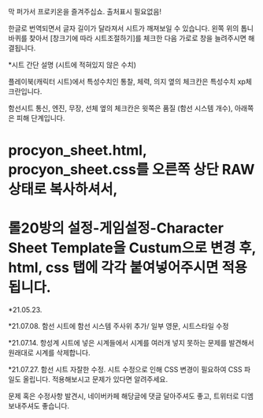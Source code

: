  막 퍼가서 프로키온을 즐겨주십쇼. 출처표시 필요없음!
 
한글로 번역되면서 글자 길이가 달라져서 시트가 깨져보일 수 있습니다. 왼쪽 위의 톱니바퀴를 찾아서 [창크기에 따라 시트조절하기]를 체크한 다음 가로로 창을 늘려주시면 해결됩니다.

*시트 간단 설명 (시트에 적혀있지 않은 수치)

플레이북(캐릭터 시트)에서 특성수치인 통찰, 체력, 의지 옆의 체크칸은 특성수치 xp체크란입니다.

함선시트 통신, 엔진, 무장, 선체 옆의 체크칸은 윗쪽은 품질 (함선 시스템 개수), 아래쪽은 피해 단계입니다.

# procyon_sheet.html, procyon_sheet.css를 오른쪽 상단 RAW 상태로 복사하셔서,
# 롤20방의 설정-게임설정-Character Sheet Template을 Custum으로 변경 후, html, css 탭에 각각 붙여넣어주시면 적용됩니다.

*21.05.23. 

*21.07.08.  함선 시트에 함선 시스템 주사위 추가/ 일부 영문, 시트스타일 수정

*21.07.14.  항성계 시트에 넣은 시계들에서 시계를 여러개 넣지 못하는 문제를 발견해서 원래대로 시계를 삭제합니다.

*21.07.27.  함선 시트 자잘한 수정. 시트 수정으로 인해 CSS 변경이 필요하여 CSS 파일도 올립니다. 적용해보시고 문제가 있다면 알려주세요.

문제 혹은 수정사항 발견시, 네이버카페 해당글에 댓글 달아주셔도 좋고, 트위터로 디엠 보내주셔도 좋습니다.
